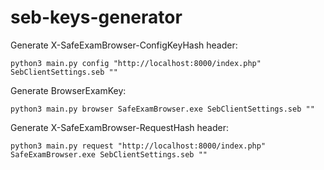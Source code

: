 # seb-keys-generator

Generate X-SafeExamBrowser-ConfigKeyHash header:
```
python3 main.py config "http://localhost:8000/index.php" SebClientSettings.seb ""
```

Generate BrowserExamKey:
```
python3 main.py browser SafeExamBrowser.exe SebClientSettings.seb ""
```

Generate X-SafeExamBrowser-RequestHash header:
```
python3 main.py request "http://localhost:8000/index.php" SafeExamBrowser.exe SebClientSettings.seb ""
```
